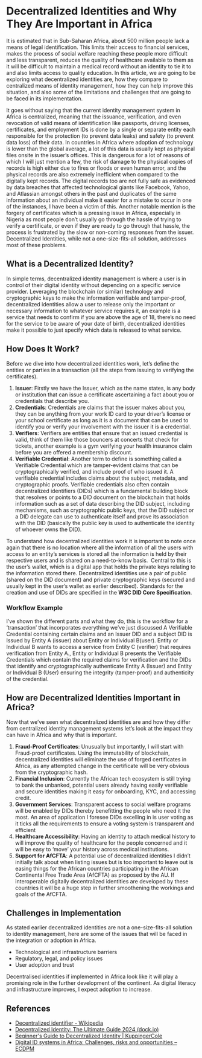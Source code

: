 # Decentralized Identities and Why They Are Important in Africa

It is estimated that in Sub-Saharan Africa, about 500 million people lack a means of legal identification. This limits their access to financial services, makes the process of social welfare reaching these people more difficult and less transparent, reduces the quality of healthcare available to them as it will be difficult to maintain a medical record without an identity to tie it to and also limits access to quality education. In this article, we are going to be exploring what decentralized identities are, how they compare to centralized means of identity management, how they can help improve this situation, and also some of the limitations and challenges that are going to be faced in its implementation.

It goes without saying that the current identity management system in Africa is centralized, meaning that the issuance, verification, and even revocation of valid means of identification like passports, driving licenses, certificates, and employment IDs is done by a single or separate entity each responsible for the protection (to prevent data leaks) and safety (to prevent data loss) of their data. In countries in Africa where adoption of technology is lower than the global average, a lot of this data is usually kept as physical files onsite in the issuer’s offices. This is dangerous for a lot of reasons of which I will just mention a few, the risk of damage to the physical copies of records is high either due to fires or floods or even human error, and the physical records are also extremely inefficient when compared to the digitally kept records. The digital records too are not fully safe as evidenced by data breaches that affected technological giants like Facebook, Yahoo, and Atlassian amongst others in the past and duplicates of the same information about an individual make it easier for a mistake to occur in one of the instances, I have been a victim of this. Another notable mention is the forgery of certificates which is a pressing issue in Africa, especially in Nigeria as most people don’t usually go through the hassle of trying to verify a certificate, or even if they are ready to go through that hassle, the process is frustrated by the slow or non-coming responses from the issuer. Decentralized Identities, while not a one-size-fits-all solution, addresses most of these problems.

## What is a Decentralized Identity?

In simple terms, decentralized identity management is where a user is in control of their digital identity without depending on a specific service provider. Leveraging the blockchain (or similar) technology and cryptographic keys to make the information verifiable and tamper-proof, decentralized identities allow a user to release only the important or necessary information to whatever service requires it, an example is a service that needs to confirm if you are above the age of 18, there’s no need for the service to be aware of your date of birth, decentralized identities make it possible to just specify which data is released to what service.

## How Does It Work?

Before we dive into how decentralized identities work, let’s define the entities or parties in a transaction (all the steps from issuing to verifying the certificates).

1. **Issuer**: Firstly we have the Issuer, which as the name states, is any body or institution that can issue a certificate ascertaining a fact about you or credentials that describe you.
2. **Credentials**: Credentials are claims that the issuer makes about you, they can be anything from your work ID card to your driver’s license or your school certificate as long as it is a document that can be used to identify you or verify your involvement with the issuer it is a credential.
3. **Verifiers**: Verifiers are entities that ensure that an issued credential is valid, think of them like those bouncers at concerts that check for tickets, another example is a gym verifying your health insurance claim before you are offered a membership discount.
4. **Verifiable Credential**: Another term to define is something called a Verifiable Credential which are tamper-evident claims that can be cryptographically verified, and include proof of who issued it. A verifiable credential includes claims about the subject, metadata, and cryptographic proofs. Verifiable credentials also often contain decentralized identifiers (DIDs) which is a fundamental building block that resolves or points to a DID document on the blockchain that holds information such as a set of data describing the DID subject, including mechanisms, such as cryptographic public keys, that the DID subject or a DID delegate can use to authenticate itself and prove its association with the DID (basically the public key is used to authenticate the identity of whoever owns the DID).

To understand how decentralized identities work it is important to note once again that there is no location where all the information of all the users with access to an entity’s services is stored all the information is held by their respective users and is shared on a need-to-know basis. 
Central to this is the user’s wallet, which is a digital app that holds the private keys relating to the information stored there. 
Decentralized identities use a pair of public (shared on the DID document) and private cryptographic keys (secured and usually kept in the user’s wallet as earlier described). Standards for the creation and use of DIDs are specified in the **W3C DID Core Specification**.

### Workflow Example

I’ve shown the different parts and what they do, this is the workflow for a ‘transaction’ that incorporates everything we’ve just discussed
A Verifiable Credential containing certain claims and an Issuer DID and a subject DID is Issued by Entity A (issuer) about Entity or Individual B(user). Entity or Individual B wants to access a service from Entity C (verifier) that requires verification from Entity A., Entity or Individual B presents the Verifiable Credentials which contain the required claims for verification and the DIDs that identify and cryptographically authenticate Entity A (Issuer) and Entity or Individual B (User) ensuring the integrity (tamper-proof) and authenticity	of the credential.

## How are Decentralized Identities Important in Africa?

Now that we’ve seen what decentralized identities are and how they differ from centralized identity management systems let’s look at the impact they can have in Africa and why that is important.

1. **Fraud-Proof Certificates**: Unusually but importantly, I will start with Fraud-proof certificates. Using the immutability of blockchain, decentralized	identities will eliminate the use of forged certificates in Africa, as any attempted change in the certificate will be very obvious from the cryptographic hash.
2. **Financial Inclusion**: Currently the African tech ecosystem is still trying to bank the unbanked, potential users already having easily verifiable and secure identities making it easy for onboarding, KYC, and accessing credit.
3. **Government Services**: Transparent access to social welfare programs will be enabled by DIDs thereby benefitting the people who need it the most. An area of application I foresee DIDs excelling in is user voting as it ticks all the requirements to ensure a voting system is transparent and efficient 
4. **Healthcare Accessibility**: Having an identity to attach medical history to will improve the quality of healthcare for the people concerned and it will be easy to ‘move’ your history across medical institutions.
5. **Support for AfCFTA**: A potential use of decentralized identities I didn’t initially talk about when listing issues but is too important to leave out is easing things for the African countries participating in the African Continental Free Trade Area (AfCFTA) as proposed by the AU. If interoperable digitally decentralized identities are developed by these countries it will be a huge step in further smoothening the workings and goals of the AfCFTA. 

## Challenges in Implementation

As stated earlier decentralized identities are not a one-size-fits-all solution to identity management, here are some of the issues that will be faced in the integration or adoption in Africa.

- Technological and infrastructure barriers
- Regulatory, legal, and policy issues
- User adoption and trust

Decentralised identities if implemented in Africa look like it will play a promising role in the further development of the continent. As digital literacy and infrastructure improves, I expect adoption to increase.


## References

- [Decentralized identifier - Wikipedia](https://en.wikipedia.org/wiki/Decentralized_identifier)
- [Decentralized Identity: The Ultimate Guide 2024 (dock.io)](https://www.dock.io/post/decentralized-identity#decentralized-identity-and-self-sovereign-identity-whats-the-difference)
- [Beginner's Guide to Decentralized Identity | KuppingerCole](https://www.kuppingercole.com/insights/decentralized-identity/decentralized-identity-guide#heading1)
- [Digital ID systems in Africa: Challenges, risks and opportunities – ECDPM](https://ecdpm.org/work/digital-id-systems-africa-challenges-risks-and-opportunities#:~:text=Despite%20this%20progress%2C%20achieving%20universal,identification%20in%20Sub%2DSaharan%20Africa)
